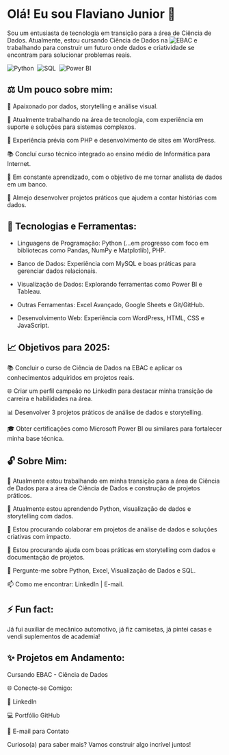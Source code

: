 # Olá! Eu sou Flaviano Junior 👋

Sou um entusiasta de tecnologia em transição para a área de Ciência de Dados. Atualmente, estou cursando Ciência de Dados na ![EBAC](https://www.linkedin.com/school/ebaconline/) e trabalhando para construir um futuro onde dados e criatividade se encontram para solucionar problemas reais.

![Python](https://img.shields.io/badge/Python-FFD43B?style=for-the-badge&logo=python&logoColor=blue)&nbsp;
![SQL](https://img.shields.io/badge/MySQL-005C84?style=for-the-badge&logo=mysql&logoColor=white)&nbsp;
![Power BI](https://img.shields.io/badge/PowerBI-F2C811?style=for-the-badge&logo=Power%20BI&logoColor=white)&nbsp;


## ⚖️ Um pouco sobre mim:

  🎨 Apaixonado por dados, storytelling e análise visual.

  🏢 Atualmente trabalhando na área de tecnologia, com experiência em suporte e soluções para sistemas complexos.

  🔧 Experiência prévia com PHP e desenvolvimento de sites em WordPress.

  📚 Concluí curso técnico integrado ao ensino médio de Informática para Internet.

  🌰 Em constante aprendizado, com o objetivo de me tornar analista de dados em um banco.

  🎊 Almejo desenvolver projetos práticos que ajudem a contar histórias com dados.

## 🔧 Tecnologias e Ferramentas:

* Linguagens de Programação: Python (…em progresso com foco em bibliotecas como Pandas, NumPy e Matplotlib), PHP.

* Banco de Dados: Experiência com MySQL e boas práticas para gerenciar dados relacionais.

* Visualização de Dados: Explorando ferramentas como Power BI e Tableau.

* Outras Ferramentas: Excel Avançado, Google Sheets e Git/GitHub.

* Desenvolvimento Web: Experiência com WordPress, HTML, CSS e JavaScript.

## 📈 Objetivos para 2025:

  📚 Concluir o curso de Ciência de Dados na EBAC e aplicar os conhecimentos adquiridos em projetos reais.

  🌐 Criar um perfil campeão no LinkedIn para destacar minha transição de carreira e habilidades na área.

  📊 Desenvolver 3 projetos práticos de análise de dados e storytelling.

  🎓 Obter certificações como Microsoft Power BI ou similares para fortalecer minha base técnica.

## 🔓 Sobre Mim:

  🔭 Atualmente estou trabalhando em minha transição para a área de Ciência de Dados para a área de Ciência de Dados e construção de projetos práticos.

  🌱 Atualmente estou aprendendo Python, visualização de dados e storytelling com dados.

  👯 Estou procurando colaborar em projetos de análise de dados e soluções criativas com impacto.

  🤔 Estou procurando ajuda com boas práticas em storytelling com dados e documentação de projetos.

  💬 Pergunte-me sobre Python, Excel, Visualização de Dados e SQL.

  📫 Como me encontrar: LinkedIn | E-mail.

## ⚡ Fun fact:

Já fui auxiliar de mecânico automotivo, já fiz camisetas, já pintei casas e vendi suplementos de academia!

## ✨ Projetos em Andamento:

Cursando EBAC - Ciência de Dados




🌐 Conecte-se Comigo:

🔖 LinkedIn

💻 Portfólio GitHub

📧 E-mail para Contato

Curioso(a) para saber mais? Vamos construir algo incrível juntos!
